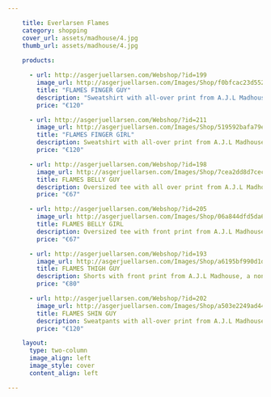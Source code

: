 ```yaml
---

    title: Everlarsen Flames
    category: shopping
    cover_url: assets/madhouse/4.jpg
    thumb_url: assets/madhouse/4.jpg
        
    products:

      - url: http://asgerjuellarsen.com/Webshop/?id=199
        image_url: http://asgerjuellarsen.com/Images/Shop/f0bfcac23d55238d89e4cd1fc0ec503e.jpg
        title: "FLAMES FINGER GUY"
        description: "Sweatshirt with all-over print from A.J.L Madhouse, a non-season based and unisex diffussion line from Asger Juel Larsen. Features a ribbed round neck, long sleeves and a ribbed hem and cuffs"
        price: "€120"

      - url: http://asgerjuellarsen.com/Webshop/?id=211
        image_url: http://asgerjuellarsen.com/Images/Shop/519592bafa79ee6ef5b93815d09864ae.jpg
        title: "FLAMES FINGER GIRL"
        description: Sweatshirt with all-over print from A.J.L Madhouse, a non-season based and unisex diffussion line from Asger Juel Larsen. Features a ribbed round neck, long sleeves and a ribbed hem and cuffs
        price: "€120"

      - url: http://asgerjuellarsen.com/Webshop/?id=198
        image_url: http://asgerjuellarsen.com/Images/Shop/7cea2dd8d7cecaa1a253101557e3e729.jpg
        title: FLAMES BELLY GUY
        description: Oversized tee with all over print from A.J.L Madhouse, a non-season based and unisex diffussion line from Asger Juel Larsen
        price: "€67"

      - url: http://asgerjuellarsen.com/Webshop/?id=205
        image_url: http://asgerjuellarsen.com/Images/Shop/06a844dfd5da6cfbdb137991596524ee.jpg
        title: FLAMES BELLY GIRL
        description: Oversized tee with front print from A.J.L Madhouse, a non-season based and unisex diffussion line from Asger Juel Larsen
        price: "€67"

      - url: http://asgerjuellarsen.com/Webshop/?id=193
        image_url: http://asgerjuellarsen.com/Images/Shop/a6195bf990d1db1fe4f4d72e4d4cc091.jpg
        title: FLAMES THIGH GUY
        description: Shorts with front print from A.J.L Madhouse, a non-season based and unisex diffussion line from Asger Juel Larsen
        price: "€80"

      - url: http://asgerjuellarsen.com/Webshop/?id=202
        image_url: http://asgerjuellarsen.com/Images/Shop/a503e2249ad44fc8d9be031fbd66cff8.jpg
        title: FLAMES SHIN GUY
        description: Sweatpants with all-over print from A.J.L Madhouse, a non-season based and unisex diffussion line from Asger Juel Larsen
        price: "€120"

    layout:
      type: two-column
      image_align: left
      image_style: cover
      content_align: left

---
```

